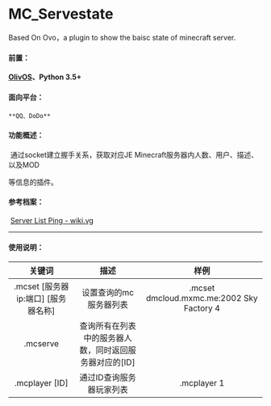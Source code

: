 # MC_Servestate
 Based On Ovo，a plugin to show the baisc state of minecraft server.

#### 前置：

**[	OlivOS](https://github.com/Yorunina/OlivOS)、Python 3.5+**

#### 面向平台：

 	**QQ、DoDo**

#### 功能概述：

​	通过socket建立握手关系，获取对应JE Minecraft服务器内人数、用户、描述、以及MOD

等信息的插件。

#### 参考档案：

​	[Server List Ping - wiki.vg](https://wiki.vg/Server_List_Ping)

------

#### 使用说明：

|               关键词                |                          描述                          |                   样例                    |
| :---------------------------------: | :----------------------------------------------------: | :---------------------------------------: |
| .mcset [服务器ip:端口] [服务器名称] |                 设置查询的mc服务器列表                 | .mcset dmcloud.mxmc.me:2002 Sky Factory 4 |
|              .mcserve               | 查询所有在列表中的服务器人数，同时返回服务器对应的[ID] |                                           |
|           .mcplayer [ID]            |                通过ID查询服务器玩家列表                |                .mcplayer 1                |

